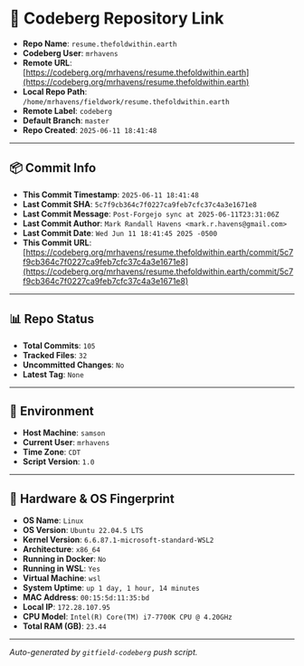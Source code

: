 # 🔗 Codeberg Repository Link

- **Repo Name**: `resume.thefoldwithin.earth`
- **Codeberg User**: `mrhavens`
- **Remote URL**: [https://codeberg.org/mrhavens/resume.thefoldwithin.earth](https://codeberg.org/mrhavens/resume.thefoldwithin.earth)
- **Local Repo Path**: `/home/mrhavens/fieldwork/resume.thefoldwithin.earth`
- **Remote Label**: `codeberg`
- **Default Branch**: `master`
- **Repo Created**: `2025-06-11 18:41:48`

---

## 📦 Commit Info

- **This Commit Timestamp**: `2025-06-11 18:41:48`
- **Last Commit SHA**: `5c7f9cb364c7f0227ca9feb7cfc37c4a3e1671e8`
- **Last Commit Message**: `Post-Forgejo sync at 2025-06-11T23:31:06Z`
- **Last Commit Author**: `Mark Randall Havens <mark.r.havens@gmail.com>`
- **Last Commit Date**: `Wed Jun 11 18:41:45 2025 -0500`
- **This Commit URL**: [https://codeberg.org/mrhavens/resume.thefoldwithin.earth/commit/5c7f9cb364c7f0227ca9feb7cfc37c4a3e1671e8](https://codeberg.org/mrhavens/resume.thefoldwithin.earth/commit/5c7f9cb364c7f0227ca9feb7cfc37c4a3e1671e8)

---

## 📊 Repo Status

- **Total Commits**: `105`
- **Tracked Files**: `32`
- **Uncommitted Changes**: `No`
- **Latest Tag**: `None`

---

## 🧭 Environment

- **Host Machine**: `samson`
- **Current User**: `mrhavens`
- **Time Zone**: `CDT`
- **Script Version**: `1.0`

---

## 🧬 Hardware & OS Fingerprint

- **OS Name**: `Linux`
- **OS Version**: `Ubuntu 22.04.5 LTS`
- **Kernel Version**: `6.6.87.1-microsoft-standard-WSL2`
- **Architecture**: `x86_64`
- **Running in Docker**: `No`
- **Running in WSL**: `Yes`
- **Virtual Machine**: `wsl`
- **System Uptime**: `up 1 day, 1 hour, 14 minutes`
- **MAC Address**: `00:15:5d:11:35:bd`
- **Local IP**: `172.28.107.95`
- **CPU Model**: `Intel(R) Core(TM) i7-7700K CPU @ 4.20GHz`
- **Total RAM (GB)**: `23.44`

---

_Auto-generated by `gitfield-codeberg` push script._
